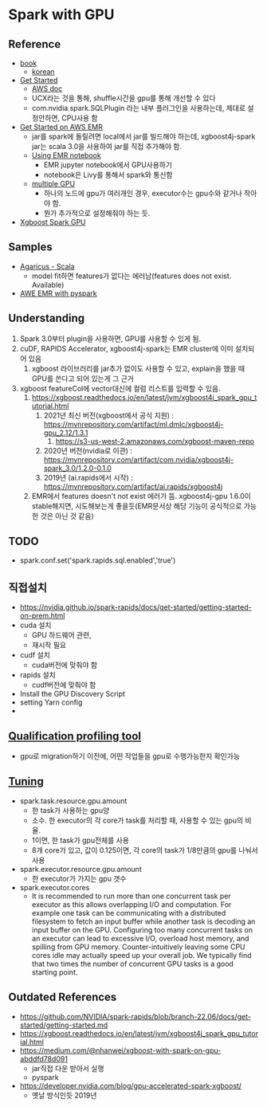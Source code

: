 # Spark with GPU

## Reference
- [book](https://images.nvidia.com/aem-dam/Solutions/deep-learning/deep-learning-ai/solutions/Accelerating-Apache-Spark-3-08262021.pdf)
  - [korean](https://www.nvidia.com/ko-kr/ai-data-science/spark-ebook/getting-started-spark-3/)
- [Get Started](https://nvidia.github.io/spark-rapids/docs/get-started/getting-started-aws-emr.html)
  - [AWS doc](https://docs.aws.amazon.com/emr/latest/ReleaseGuide/emr-spark-rapids.html)
  - UCX라는 것을 통해, shuffle시간을 gpu를 통해 개선할 수 있다
  - com.nvidia.spark.SQLPlugin 라는 내부 플러그인을 사용하는데, 제대로 설정안하면, CPU사용 함
- [Get Started on AWS EMR](https://nvidia.github.io/spark-rapids/docs/get-started/getting-started-aws-emr.html)
  - jar를 spark에 돌릴려면 local에서 jar를 빌드해야 하는데, xgboost4j-spark jar는 scala 3.0을 사용하여 jar를 직접 추가해야 함.
  - [Using EMR notebook](https://github.com/NVIDIA/spark-xgboost-examples/blob/spark-2/getting-started-guides/csp/aws/Using_EMR_Notebook.md)
    - EMR jupyter notebook에서 GPU사용하기
    - notebook은 Livy를 통해서 spark와 통신함
  - [multiple GPU](https://github.com/NVIDIA/spark-xgboost-examples/blob/spark-2/advanced-topics/multi-gpu.md)
    - 하나의 노드에 gpu가 여러개인 경우, executor수는 gpu수와 같거나 작아야 함.
    - 뭔가 추가적으로 설정해줘야 하는 듯.
- [Xgboost Spark GPU]()

## Samples
- [Agaricus - Scala](https://github.com/NVIDIA/spark-xgboost-examples/blob/spark-3/examples/notebooks/scala/agaricus-gpu.ipynb)
  - model fit하면 features가 없다는 에러남(features does not exist. Available)
- [AWE EMR with pyspark](https://github.com/NVIDIA/spark-rapids/blob/main/docs/demo/AWS-EMR/Mortgage-ETL-GPU-EMR.ipynb)


## Understanding
1. Spark 3.0부터 plugin을 사용하면, GPU를 사용할 수 있게 됨.
2. cuDF, RAPIDS Accelerator, xgboost4j-spark는 EMR cluster에 이미 설치되어 있음
   1. xgboost 라이브러리를 jar추가 없이도 사용할 수 있고, explain을 했을 때 GPU를 쓴다고 되어 있는게 그 근거
3. xgboost featureCol에 vector대신에 컬럼 리스트를 입력할 수 있음.
   1. https://xgboost.readthedocs.io/en/latest/jvm/xgboost4j_spark_gpu_tutorial.html
      1. 2021년 최신 버전(xgboost에서 공식 지원) : https://mvnrepository.com/artifact/ml.dmlc/xgboost4j-gpu_2.12/1.3.1
         1. https://s3-us-west-2.amazonaws.com/xgboost-maven-repo
      2. 2020년 버전(nvidia로 이관) : https://mvnrepository.com/artifact/com.nvidia/xgboost4j-spark_3.0/1.2.0-0.1.0
      3. 2019년 (ai.rapids에서 시작) : https://mvnrepository.com/artifact/ai.rapids/xgboost4j
   2. EMR에서 features doesn't not exist 에러가 뜸. xgboost4j-gpu 1.6.0이 stable해지면, 시도해보는게 좋을듯(EMR문서상 해당 기능이 공식적으로 가능한 것은 아닌 것 같음)

## TODO
- spark.conf.set('spark.rapids.sql.enabled','true')

## 직접설치
- https://nvidia.github.io/spark-rapids/docs/get-started/getting-started-on-prem.html
- cuda 설치
  - GPU 하드웨어 관련,
  - 재시작 필요
- cudf 설치
  - cuda버전에 맞춰야 함
- rapids 설치
  - cudf버전에 맞춰야 함
- Install the GPU Discovery Script
- setting Yarn config
- 

## [Qualification profiling tool](https://nvidia.github.io/spark-rapids/docs/get-started/getting-started-workload-qualification.html)
- gpu로 migration하기 이전에, 어떤 작업들을 gpu로 수행가능한지 확인가능

## [Tuning](https://nvidia.github.io/spark-rapids/docs/tuning-guide.html)

- spark.task.resource.gpu.amount
  - 한 task가 사용하는 gpu양
  - 소수. 한 executor의 각 core가 task를 처리할 때, 사용할 수 있는 gpu의 비율.
  - 1이면, 한 task가 gpu전체를 사용
  - 8개 core가 있고, 값이 0.125이면, 각 core의 task가 1/8만큼의 gpu를 나눠서 사용
- spark.executor.resource.gpu.amount
  - 한 executor가 가지는 gpu 갯수
- spark.executor.cores
  - It is recommended to run more than one concurrent task per executor as this allows overlapping I/O and computation. For example one task can be communicating with a distributed filesystem to fetch an input buffer while another task is decoding an input buffer on the GPU. Configuring too many concurrent tasks on an executor can lead to excessive I/O, overload host memory, and spilling from GPU memory. Counter-intuitively leaving some CPU cores idle may actually speed up your overall job. We typically find that two times the number of concurrent GPU tasks is a good starting point.
  

## Outdated References
- https://github.com/NVIDIA/spark-rapids/blob/branch-22.06/docs/get-started/getting-started.md
- https://xgboost.readthedocs.io/en/latest/jvm/xgboost4j_spark_gpu_tutorial.html
- https://medium.com/@nhanwei/xgboost-with-spark-on-gpu-abddfd78d091
    - jar직접 다운 받아서 실행
    - pyspark
- https://developer.nvidia.com/blog/gpu-accelerated-spark-xgboost/
    - 옛날 방식인듯 2019년
